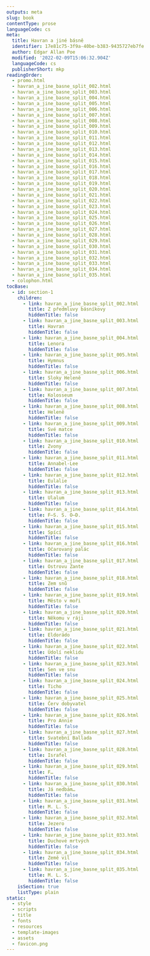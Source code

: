 ```yaml
---
outputs: meta
slug: book
contentType: prose
languageCode: cs
meta:
  title: Havran a jiné básně
  identifier: 17e81c75-3f9a-40be-b383-9435727eb7fe
  author: Edgar Allan Poe
  modified: '2022-02-09T15:06:32.904Z'
  languageCode: cs
  publisherShort: mkp
readingOrder:
  - promo.html
  - havran_a_jine_basne_split_002.html
  - havran_a_jine_basne_split_003.html
  - havran_a_jine_basne_split_004.html
  - havran_a_jine_basne_split_005.html
  - havran_a_jine_basne_split_006.html
  - havran_a_jine_basne_split_007.html
  - havran_a_jine_basne_split_008.html
  - havran_a_jine_basne_split_009.html
  - havran_a_jine_basne_split_010.html
  - havran_a_jine_basne_split_011.html
  - havran_a_jine_basne_split_012.html
  - havran_a_jine_basne_split_013.html
  - havran_a_jine_basne_split_014.html
  - havran_a_jine_basne_split_015.html
  - havran_a_jine_basne_split_016.html
  - havran_a_jine_basne_split_017.html
  - havran_a_jine_basne_split_018.html
  - havran_a_jine_basne_split_019.html
  - havran_a_jine_basne_split_020.html
  - havran_a_jine_basne_split_021.html
  - havran_a_jine_basne_split_022.html
  - havran_a_jine_basne_split_023.html
  - havran_a_jine_basne_split_024.html
  - havran_a_jine_basne_split_025.html
  - havran_a_jine_basne_split_026.html
  - havran_a_jine_basne_split_027.html
  - havran_a_jine_basne_split_028.html
  - havran_a_jine_basne_split_029.html
  - havran_a_jine_basne_split_030.html
  - havran_a_jine_basne_split_031.html
  - havran_a_jine_basne_split_032.html
  - havran_a_jine_basne_split_033.html
  - havran_a_jine_basne_split_034.html
  - havran_a_jine_basne_split_035.html
  - colophon.html
tocBase:
  - id: section-1
    children:
      - link: havran_a_jine_basne_split_002.html
        title: Z předmluvy básníkovy
        hiddenTitle: false
      - link: havran_a_jine_basne_split_003.html
        title: Havran
        hiddenTitle: false
      - link: havran_a_jine_basne_split_004.html
        title: Lenora
        hiddenTitle: false
      - link: havran_a_jine_basne_split_005.html
        title: Hymnus
        hiddenTitle: false
      - link: havran_a_jine_basne_split_006.html
        title: Sloky Heleně
        hiddenTitle: false
      - link: havran_a_jine_basne_split_007.html
        title: Kolosseum
        hiddenTitle: false
      - link: havran_a_jine_basne_split_008.html
        title: Heleně
        hiddenTitle: false
      - link: havran_a_jine_basne_split_009.html
        title: Své matce
        hiddenTitle: false
      - link: havran_a_jine_basne_split_010.html
        title: Zvony
        hiddenTitle: false
      - link: havran_a_jine_basne_split_011.html
        title: Annabel-Lee
        hiddenTitle: false
      - link: havran_a_jine_basne_split_012.html
        title: Eulalie
        hiddenTitle: false
      - link: havran_a_jine_basne_split_013.html
        title: Ulalum
        hiddenTitle: false
      - link: havran_a_jine_basne_split_014.html
        title: F—S. S. O—D.
        hiddenTitle: false
      - link: havran_a_jine_basne_split_015.html
        title: Spící
        hiddenTitle: false
      - link: havran_a_jine_basne_split_016.html
        title: Očarovaný palác
        hiddenTitle: false
      - link: havran_a_jine_basne_split_017.html
        title: Ostrovu Zante
        hiddenTitle: false
      - link: havran_a_jine_basne_split_018.html
        title: Zem snů
        hiddenTitle: false
      - link: havran_a_jine_basne_split_019.html
        title: Město v moři
        hiddenTitle: false
      - link: havran_a_jine_basne_split_020.html
        title: Někomu v ráji
        hiddenTitle: false
      - link: havran_a_jine_basne_split_021.html
        title: Eldorádo
        hiddenTitle: false
      - link: havran_a_jine_basne_split_022.html
        title: Údolí neklidu
        hiddenTitle: false
      - link: havran_a_jine_basne_split_023.html
        title: Sen ve snu
        hiddenTitle: false
      - link: havran_a_jine_basne_split_024.html
        title: Ticho
        hiddenTitle: false
      - link: havran_a_jine_basne_split_025.html
        title: Červ dobyvatel
        hiddenTitle: false
      - link: havran_a_jine_basne_split_026.html
        title: Pro Annie
        hiddenTitle: false
      - link: havran_a_jine_basne_split_027.html
        title: Svatební Ballada
        hiddenTitle: false
      - link: havran_a_jine_basne_split_028.html
        title: Israfel
        hiddenTitle: false
      - link: havran_a_jine_basne_split_029.html
        title: F…
        hiddenTitle: false
      - link: havran_a_jine_basne_split_030.html
        title: Já nedbám…
        hiddenTitle: false
      - link: havran_a_jine_basne_split_031.html
        title: M. L. S.
        hiddenTitle: false
      - link: havran_a_jine_basne_split_032.html
        title: Jezero
        hiddenTitle: false
      - link: havran_a_jine_basne_split_033.html
        title: Duchové mrtvých
        hiddenTitle: false
      - link: havran_a_jine_basne_split_034.html
        title: Země vil
        hiddenTitle: false
      - link: havran_a_jine_basne_split_035.html
        title: M. L. S.
        hiddenTitle: false
    isSection: true
    listType: plain
static:
  - style
  - scripts
  - title
  - fonts
  - resources
  - template-images
  - assets
  - favicon.png
---
```

